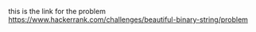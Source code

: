 this is the link for the problem 
https://www.hackerrank.com/challenges/beautiful-binary-string/problem